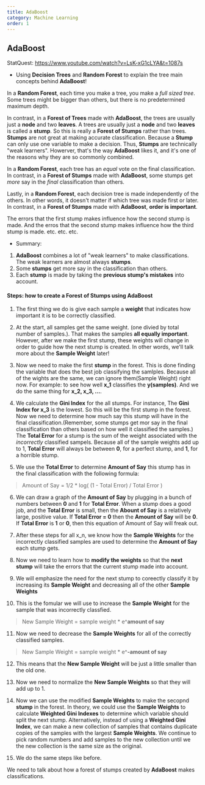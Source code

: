 ```yaml
---
title: AdaBoost
category: Machine Learning
order: 1
---
```


## AdaBoost

StatQuest: https://www.youtube.com/watch?v=LsK-xG1cLYA&t=1087s

- Using **Decision Trees** and **Random Forest** to explain the tree main concepts behind **AdaBoost**!


In a **Random Forest**, each time you make a tree, you make a *full sized tree*. Some trees might be bigger than others, but there is no predetermined maximum depth.

In contrast, in a **Forest of Trees** made with **AdaBoost**, the trees are usually just a **node** and two **leaves**. A trees are usually just a **node** and two **leaves** is called a **stump**. So this is really a **Forest of Stumps** rather than trees. **Stumps** are not great at making accurate classification. Because a **Stump** can only use one variable to make a decision. Thus, **Stumps** are technically "weak learners". Howerver, that's the way **AdaBoost** likes it, and it's one of the reasons why they are so commonly combined.

In a **Random Forest**, each tree has an *equal* vote on the final classification. In contrast, in a **Forest of Stumps** made with **AdaBoost**, some stumps get *more* say in the *final* classification than others.

Lastly, in a **Random Forest**, each decision tree is made independently of the others. In other words, it doesn't matter if which tree was made first or later. In contrast, in a **Forest of Stumps** made with **AdaBoost**, **order is important**.

The errors that the first stump makes influence how the second stump is made. And the erros that the second stump makes influence how the third stump is made. etc. etc. etc.

- Summary:
1. **AdaBoost** combines a lot of "weak learners" to make classifications. The weak learners are almost always **stumps**.
2. Some **stumps** get more say in the classification than others.
3. Each **stump** is made by taking the **previous stump's mistakes** into account.

#### Steps: how to create a Forest of Stumps using AdaBoost

1. The first thing we do is give each sample a **weight** that indicates how important it is to be correctly classified.

2. At the start, all samples get the same weight. (one divied by total number of samples.). That makes the samples **all equally important**. However, after we make the first stump, these weights will change in order to guide how the next stump is created. In other words, we'll talk more about the **Sample Weight** later!

3. Now we need to make the first **stump** in the forest. This is done finding the variable that does the best job classifying the samlples. Because all of the wights are the same, we can ignore them(Sample Weight) right now. For example: to see how well **x_1** classifies the **y(samples)**. And we do the same thing for **x_2, x_3, ...**.

4. We calculate the **Gini Index** for the all stumps. For instance, The **Gini Index for x_3** is the lowest. So this will be the first stump in the forest. Now we need to determine how much say this stump will have in the final classification.(Remember, some stumps get mor say in the final classification than others based on how well it classified the samples.) The **Total Error** for a stump is the sum of the weight associated with  the *incorrectly* classified sampels. Because all of the sample weights add up to 1, **Total Error** will always be between **0**, for a perfect stump, and **1**, for a horrible stump.

5. We use the **Total Error** to determine **Amount of Say** this stump has in the final classification with the following formula:

> Amount of Say = 1/2 * log( (1 - Total Error) / Total Error )

6. We can draw a graph of the **Amount of Say** by plugging in a bunch of numbers between **0** and **1** for **Total Error**. When a stump does a good job, and the **Total Error** is small, then the **Abount of Say** is a relatively large, positive value. If **Total Error = 0** then the **Amount of Say** will be **0**. If **Total Error** is **1** or **0**, then this equation of Amount of Say will freak out.

7. After these steps for all x_n, we know how the **Sample Weights** for the incorrectly classified samples are used to determine the **Amount of Say** each stump gets.

8. Now we need to learn how to **modify the weights** so that the **next stump** will take the errors that the current stump made into account.

9. We will emphasize the need for the next stump to coreectly classify it by increasing its **Sample Weight** and decreasing all of the other **Sample Weights**

10. This is the fomular we will use to increase the **Sample Weight** for the sample that was incorrectly classfied.

> New Sample Weight = sample weight * e^**amount of say**

11. Now we need to decrease the **Sample Weights** for all of the correctly classified samples.

> New Sample Weight = sample weight * e^**-amount of say**

12. This means that the **New Sample Weight** will be just a little smaller than the old one.

13. Now we need to normalize the **New Sample Weights** so that they will add up to 1.

14. Now we can use the modified **Sample Weights** to make the secopnd **stump** in the forest. In theory, we could use the **Sample Weights** to calculate **Weighted Gini Indexes** to determine which variable should split the next stump. Alternatively, instead of using a **Weighted Gini Index**, we can make a new collection of samples that contains duplicate copies of the samples with the largest **Sample Weights**. We continue to pick random numbers and add samples to the new collection until we the new collection is the same size as the original.

15. We do the same steps like before.


We need to talk about how a forest of stumps created by **AdaBoost** makes classifications.









